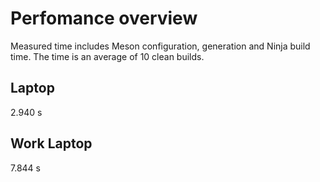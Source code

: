 # Perfomance overview
Measured time includes Meson configuration, generation and Ninja build time.
The time is an average of 10 clean builds.
## Laptop
2.940 s
## Work Laptop
7.844 s

